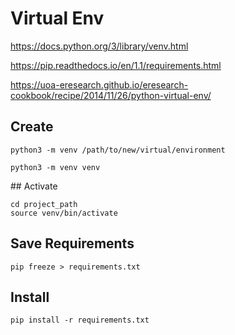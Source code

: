 # Virtual Env

https://docs.python.org/3/library/venv.html

https://pip.readthedocs.io/en/1.1/requirements.html

https://uoa-eresearch.github.io/eresearch-cookbook/recipe/2014/11/26/python-virtual-env/


## Create

    python3 -m venv /path/to/new/virtual/environment
    
    python3 -m venv venv

## Activate

    cd project_path
    source venv/bin/activate

## Save Requirements

    pip freeze > requirements.txt


## Install

    pip install -r requirements.txt

